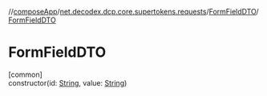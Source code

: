 //[composeApp](../../../index.md)/[net.decodex.dcp.core.supertokens.requests](../index.md)/[FormFieldDTO](index.md)/[FormFieldDTO](-form-field-d-t-o.md)

# FormFieldDTO

[common]\
constructor(id: [String](https://kotlinlang.org/api/latest/jvm/stdlib/kotlin/-string/index.html), value: [String](https://kotlinlang.org/api/latest/jvm/stdlib/kotlin/-string/index.html))
